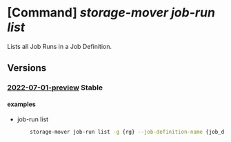 # [Command] _storage-mover job-run list_

Lists all Job Runs in a Job Definition.

## Versions

### [2022-07-01-preview](/Resources/mgmt-plane/L3N1YnNjcmlwdGlvbnMve30vcmVzb3VyY2Vncm91cHMve30vcHJvdmlkZXJzL21pY3Jvc29mdC5zdG9yYWdlbW92ZXIvc3RvcmFnZW1vdmVycy97fS9wcm9qZWN0cy97fS9qb2JkZWZpbml0aW9ucy97fS9qb2JydW5z/2022-07-01-preview.xml) **Stable**

<!-- mgmt-plane /subscriptions/{}/resourcegroups/{}/providers/microsoft.storagemover/storagemovers/{}/projects/{}/jobdefinitions/{}/jobruns 2022-07-01-preview -->

#### examples

- job-run list
    ```bash
        storage-mover job-run list -g {rg} --job-definition-name {job_definition} --project-name {project_name} --storage-mover-name {mover_name}
    ```
